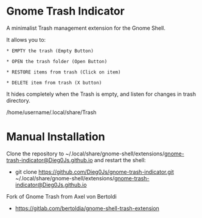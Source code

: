 Gnome Trash Indicator
===========================

A minimalist Trash management extension for the Gnome Shell.

It allows you to:

    * EMPTY the trash (Empty Button)
    
    * OPEN the trash folder (Open Button)
    
    * RESTORE items from trash (Click on item)
    
    * DELETE item from trash (X button)
    

It hides completely when the Trash is empty, and listen for changes in trash directory.

/home/username/.local/share/Trash

# Manual Installation
Clone the repository to ~/.local/share/gnome-shell/extensions/gnome-trash-indicator@Dieg0Js.github.io and restart the
shell:

* git clone https://github.com/Dieg0Js/gnome-trash-indicator.git ~/.local/share/gnome-shell/extensions/gnome-trash-indicator@Dieg0Js.github.io

Fork of Gnome Trash from Axel von Bertoldi
 * https://gitlab.com/bertoldia/gnome-shell-trash-extension
